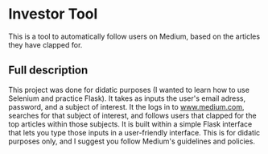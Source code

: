 # Investor Tool

This is a tool to automatically follow users on Medium, based on the articles they have clapped for.

## Full description

This project was done for didatic purposes (I wanted to learn how to use Selenium and practice Flask).
It takes as inputs the user's email adress, password, and a subject of interest. It the logs in to www.medium.com, searches for that subject of interest, and follows users that clapped for the top articles within those subjects. It is built within a simple Flask interface that lets you type those inputs in a user-friendly interface.
This is for didatic purposes only, and I suggest you follow Medium's guidelines and policies.
